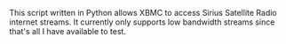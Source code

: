 This script written in Python allows XBMC to access Sirius Satellite Radio internet streams. It currently only supports low bandwidth streams since that's all I have available to test.